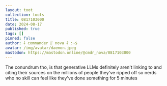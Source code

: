 ```yaml
---
layout: toot
collection: toots
title: 0817103000
date: 2024-08-17
published: true
tags: []
pinned: false
author: ⸸ commander ░ nova ⸸ :~$
avatar: /img/avatar/daemon.jpeg
mastodon: https://mastodon.online/@cmdr_nova/0817103000
---
```


The conundrum tho, is that generative LLMs definitely aren't linking to and citing their sources on the millions of people they've ripped off so nerds who no skill can feel like they've done something for 5 minutes
